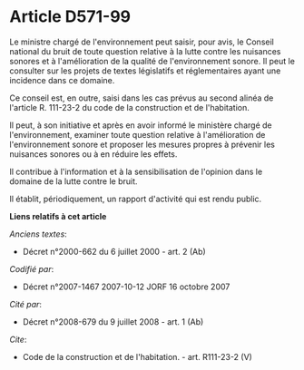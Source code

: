 # Article D571-99

Le ministre chargé de l'environnement peut saisir, pour avis, le Conseil national du bruit de toute question relative à la
lutte contre les nuisances sonores et à l'amélioration de la qualité de l'environnement sonore. Il peut le consulter sur les
projets de textes législatifs et réglementaires ayant une incidence dans ce domaine. 

Ce conseil est, en outre, saisi dans les cas prévus au second alinéa de l'article R. 111-23-2 du code de la construction et
de l'habitation. 

Il peut, à son initiative et après en avoir informé le ministère chargé de l'environnement, examiner toute question relative
à l'amélioration de l'environnement sonore et proposer les mesures propres à prévenir les nuisances sonores ou à en réduire
les effets. 

Il contribue à l'information et à la sensibilisation de l'opinion dans le domaine de la lutte contre le bruit. 

Il établit, périodiquement, un rapport d'activité qui est rendu public.

**Liens relatifs à cet article**

_Anciens textes_:

  - Décret n°2000-662 du 6 juillet 2000 - art. 2 (Ab)

_Codifié par_:

  - Décret n°2007-1467 2007-10-12 JORF 16 octobre 2007

_Cité par_:

  - Décret n°2008-679 du 9 juillet 2008 - art. 1 (Ab)

_Cite_:

  - Code de la construction et de l'habitation. - art. R111-23-2 (V)
